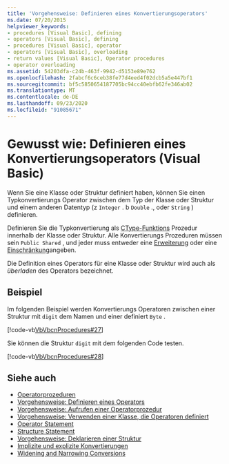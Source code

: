 ```yaml
---
title: 'Vorgehensweise: Definieren eines Konvertierungsoperators'
ms.date: 07/20/2015
helpviewer_keywords:
- procedures [Visual Basic], defining
- operators [Visual Basic], defining
- procedures [Visual Basic], operator
- operators [Visual Basic], overloading
- return values [Visual Basic], Operator procedures
- operator overloading
ms.assetid: 54203dfa-c24b-463f-9942-d5153e89e762
ms.openlocfilehash: 2fabcf6c6ceb38fe77d4eed4f02dcb5a5e447bf1
ms.sourcegitcommit: bf5c5850654187705bc94cc40ebfb62fe346ab02
ms.translationtype: MT
ms.contentlocale: de-DE
ms.lasthandoff: 09/23/2020
ms.locfileid: "91085671"
---
```

# <a name="how-to-define-a-conversion-operator-visual-basic"></a>Gewusst wie: Definieren eines Konvertierungsoperators (Visual Basic)

Wenn Sie eine Klasse oder Struktur definiert haben, können Sie einen Typkonvertierungs Operator zwischen dem Typ der Klasse oder Struktur und einem anderen Datentyp (z `Integer` . b `Double` ., oder `String` ) definieren.  
  
 Definieren Sie die Typkonvertierung als [CType-Funktions](../../../language-reference/functions/ctype-function.md) Prozedur innerhalb der Klasse oder Struktur. Alle Konvertierungs Prozeduren müssen sein `Public Shared` , und jeder muss entweder eine [Erweiterung](../../../language-reference/modifiers/widening.md) oder eine [Einschränkung](../../../language-reference/modifiers/narrowing.md)angeben.  
  
 Die Definition eines Operators für eine Klasse oder Struktur wird auch als *überladen* des Operators bezeichnet.  
  
## <a name="example"></a>Beispiel  

 Im folgenden Beispiel werden Konvertierungs Operatoren zwischen einer Struktur mit `digit` dem Namen und einer definiert `Byte` .  
  
 [!code-vb[VbVbcnProcedures#27](~/samples/snippets/visualbasic/VS_Snippets_VBCSharp/VbVbcnProcedures/VB/Class1.vb#27)]  
  
 Sie können die Struktur `digit` mit dem folgenden Code testen.  
  
 [!code-vb[VbVbcnProcedures#28](~/samples/snippets/visualbasic/VS_Snippets_VBCSharp/VbVbcnProcedures/VB/Class1.vb#28)]  
  
## <a name="see-also"></a>Siehe auch

- [Operatorprozeduren](./operator-procedures.md)
- [Vorgehensweise: Definieren eines Operators](./how-to-define-an-operator.md)
- [Vorgehensweise: Aufrufen einer Operatorprozedur](./how-to-call-an-operator-procedure.md)
- [Vorgehensweise: Verwenden einer Klasse, die Operatoren definiert](./how-to-use-a-class-that-defines-operators.md)
- [Operator Statement](../../../language-reference/statements/operator-statement.md)
- [Structure Statement](../../../language-reference/statements/structure-statement.md)
- [Vorgehensweise: Deklarieren einer Struktur](../data-types/how-to-declare-a-structure.md)
- [Implizite und explizite Konvertierungen](../data-types/implicit-and-explicit-conversions.md)
- [Widening and Narrowing Conversions](../data-types/widening-and-narrowing-conversions.md)
